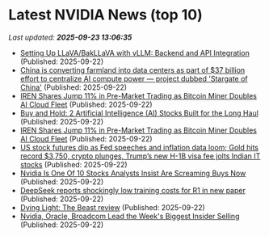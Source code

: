 # Latest NVIDIA News (top 10)
_Last updated: **2025-09-23 13:06:35**_

- [Setting Up LLaVA/BakLLaVA with vLLM: Backend and API Integration](https://pyimagesearch.com/2025/09/22/setting-up-llava-bakllava-with-vllm-backend-and-api-integration/) (Published: 2025-09-22)
- [China is converting farmland into data centers as part of $37 billion effort to centralize AI compute power — project dubbed 'Stargate of China'](https://www.tomshardware.com/tech-industry/artificial-intelligence/china-is-converting-farmland-into-data-centers-as-part-of-usd37-billion-effort-to-centralize-ai-compute-power-project-dubbed-stargate-of-china) (Published: 2025-09-22)
- [IREN Shares Jump 11% in Pre-Market Trading as Bitcoin Miner Doubles AI Cloud Fleet](https://biztoc.com/x/14866a7496fdc633) (Published: 2025-09-22)
- [Buy and Hold: 2 Artificial Intelligence (AI) Stocks Built for the Long Haul](https://biztoc.com/x/c40dcaabf64ec2e3) (Published: 2025-09-22)
- [IREN Shares Jump 11% in Pre-Market Trading as Bitcoin Miner Doubles AI Cloud Fleet](https://www.coindesk.com/markets/2025/09/22/iren-shares-jump-11-in-pre-market-trading-as-bitcoin-miner-doubles-ai-cloud-fleet) (Published: 2025-09-22)
- [US stock futures dip as Fed speeches and inflation data loom; Gold hits record $3,750, crypto plunges, Trump’s new H-1B visa fee jolts Indian IT stocks](https://economictimes.indiatimes.com/news/international/us/us-stock-futures-dip-as-fed-speeches-and-inflation-data-loom-gold-hits-record-3750-crypto-plunges-trumps-new-h-1b-visa-fee-jolts-indian-it-stocks/articleshow/124048584.cms) (Published: 2025-09-22)
- [Nvidia Is One Of 10 Stocks Analysts Insist Are Screaming Buys Now](https://biztoc.com/x/f2909d2f99c70c15) (Published: 2025-09-22)
- [DeepSeek reports shockingly low training costs for R1 in new paper](https://www.zdnet.com/article/deepseek-reports-shockingly-low-training-costs-for-r1-in-new-paper/) (Published: 2025-09-22)
- [Dying Light: The Beast review](https://www.rockpapershotgun.com/dying-light-the-beast-review) (Published: 2025-09-22)
- [Nvidia, Oracle, Broadcom Lead the Week's Biggest Insider Selling](https://finance.yahoo.com/news/nvidia-oracle-broadcom-lead-weeks-122152078.html) (Published: 2025-09-22)

